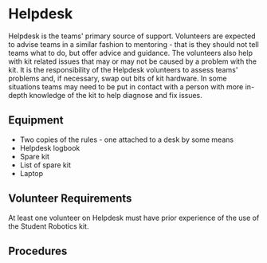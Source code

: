 # Helpdesk

Helpdesk is the teams' primary source of support. Volunteers are expected to advise teams in a similar fashion to mentoring - that is they should not tell teams what to do, but offer advice and guidance. The volunteers also help with kit related issues that may or may not be caused by a problem with the kit. It is the responsibility of the Helpdesk volunteers to assess teams' problems and, if necessary, swap out bits of kit hardware. In some situations teams may need to be put in contact with a person with more in-depth knowledge of the kit to help diagnose and fix issues.

## Equipment

 * Two copies of the rules - one attached to a desk by some means
 * Helpdesk logbook
 * Spare kit
 * List of spare kit
 * Laptop

## Volunteer Requirements

At least one volunteer on Helpdesk must have prior experience of the use of the Student Robotics kit.

## Procedures